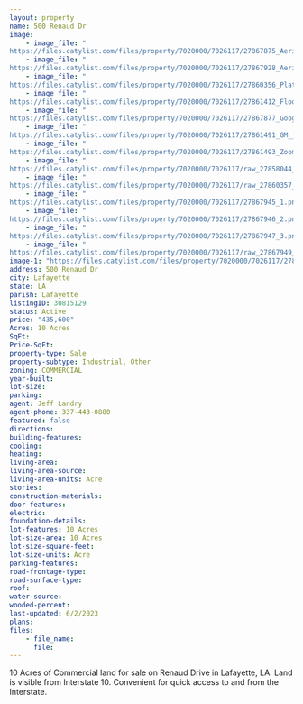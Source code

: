 ```yaml
---
layout: property
name: 500 Renaud Dr
image:
    - image_file: "https://files.catylist.com/files/property/7020000/7026117/27867875_Aerial_2___500_Blk_Renaud_Dr___Jeff.png"
    - image_file: "https://files.catylist.com/files/property/7020000/7026117/27867928_Aerial_3__500_blk_Renaud_Dr___Jeff.png"
    - image_file: "https://files.catylist.com/files/property/7020000/7026117/27860356_Plat___500_Renaud_Dr___Jeff.png"
    - image_file: "https://files.catylist.com/files/property/7020000/7026117/27861412_Flood_Zone___500_BLK_RENAUD_DR___Jeff.png"
    - image_file: "https://files.catylist.com/files/property/7020000/7026117/27867877_Google_Earth___500_Blk_Renaud_Dr___Jeff.png"
    - image_file: "https://files.catylist.com/files/property/7020000/7026117/27861491_GM__500_Blk_Renaud_Dr___Jeff.png"
    - image_file: "https://files.catylist.com/files/property/7020000/7026117/27861493_Zoomed_Out_GM___500_Blk_Renaud_Rd___Jeff.png"
    - image_file: "https://files.catylist.com/files/property/7020000/7026117/raw_27858044_Flood____500_Blk_Renaud_Dr__Jeff.pdf"
    - image_file: "https://files.catylist.com/files/property/7020000/7026117/raw_27860357_Plat___500_Renaud_Dr___Jeff.pdf"
    - image_file: "https://files.catylist.com/files/property/7020000/7026117/27867945_1.png"
    - image_file: "https://files.catylist.com/files/property/7020000/7026117/27867946_2.png"
    - image_file: "https://files.catylist.com/files/property/7020000/7026117/27867947_3.png"
    - image_file: "https://files.catylist.com/files/property/7020000/7026117/raw_27867949_Flyer___500_Blk_Renaud_Dr___Jeff.pdf"
image-1: "https://files.catylist.com/files/property/7020000/7026117/27867874_Aerial_1___500_Blk_Renaud_Dr___Jeff.png"
address: 500 Renaud Dr
city: Lafayette
state: LA
parish: Lafayette
listingID: 30815129
status: Active
price: "435,600"
Acres: 10 Acres
SqFt:
Price-SqFt:
property-type: Sale
property-subtype: Industrial, Other
zoning: COMMERCIAL
year-built:
lot-size:
parking:
agent: Jeff Landry
agent-phone: 337-443-0880
featured: false
directions:
building-features:
cooling:
heating:
living-area:
living-area-source:
living-area-units: Acre
stories:
construction-materials:
door-features:
electric:
foundation-details:
lot-features: 10 Acres
lot-size-area: 10 Acres
lot-size-square-feet:
lot-size-units: Acre
parking-features:
road-frontage-type:
road-surface-type:
roof:
water-source:
wooded-percent:
last-updated: 6/2/2023
plans:
files:
    - file_name:
      file:
---
```

10 Acres of Commercial land for sale on Renaud Drive in Lafayette, LA. Land is visible from Interstate 10. Convenient for quick access to and from the Interstate.
